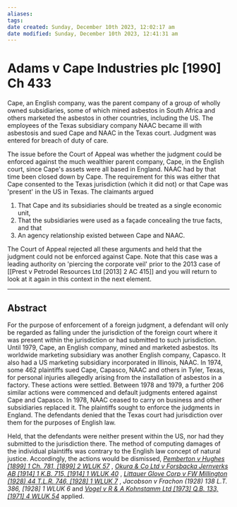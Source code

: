 ```yaml
---
aliases: 
tags: 
date created: Sunday, December 10th 2023, 12:02:17 am
date modified: Sunday, December 10th 2023, 12:41:31 am
---
```


# Adams v Cape Industries plc [1990] Ch 433

Cape, an English company, was the parent company of a group of wholly owned subsidiaries, some of which mined asbestos in South Africa and others marketed the asbestos in other countries, including the US. The employees of the Texas subsidiary company NAAC became ill with asbestosis and sued Cape and NAAC in the Texas court. Judgment was entered for breach of duty of care.

The issue before the Court of Appeal was whether the judgment could be enforced against the much wealthier parent company, Cape, in the English court, since Cape's assets were all based in England. NAAC had by that time been closed down by Cape. The requirement for this was either that Cape consented to the Texas jurisdiction (which it did not) or that Cape was 'present' in the US in Texas. The claimants argued

1. That Cape and its subsidiaries should be treated as a single economic unit,
2. That the subsidiaries were used as a façade concealing the true facts, and that
3. An agency relationship existed between Cape and NAAC.

The Court of Appeal rejected all these arguments and held that the judgment could not be enforced against Cape. Note that this case was a leading authority on 'piercing the corporate veil' prior to the 2013 case of [[Prest v Petrodel Resources Ltd [2013] 2 AC 415]] and you will return to look at it again in this context in the next element.

---

## Abstract

For the purpose of enforcement of a foreign judgment, a defendant will only be regarded as falling under the jurisdiction of the foreign court where it was present within the jurisdiction or had submitted to such jurisdiction. Until 1979, Cape, an English company, mined and marketed asbestos. Its worldwide marketing subsidiary was another English company, Capasco. It also had a US marketing subsidiary incorporated in Illinois, NAAC. In 1974, some 462 plaintiffs sued Cape, Capasco, NAAC and others in Tyler, Texas, for personal injuries allegedly arising from the installation of asbestos in a factory. These actions were settled. Between 1978 and 1979, a further 206 similar actions were commenced and default judgments entered against Cape and Capasco. In 1978, NAAC ceased to carry on business and other subsidiaries replaced it. The plaintiffs sought to enforce the judgments in England. The defendants denied that the Texas court had jurisdiction over them for the purposes of English law.

Held, that the defendants were neither present within the US, nor had they submitted to the jurisdiction there. The method of computing damages of the individual plaintiffs was contrary to the English law concept of natural justice. Accordingly, the actions would be dismissed, _[Pemberton v Hughes [1899] 1 Ch. 781, [1899] 2 WLUK 57](https://uk.westlaw.com/Document/I1D8AEE80E42811DA8FC2A0F0355337E9/View/FullText.html?originationContext=document&transitionType=DocumentItem&ppcid=ca8c7b844b044d5fa8b273a7e734d25b&contextData=(sc.Default))_ , _[Okura & Co Ltd v Forsbacka Jernverks AB [1914] 1 K.B. 715, [1914] 1 WLUK 40](https://uk.westlaw.com/Document/I13E96AA1E42811DA8FC2A0F0355337E9/View/FullText.html?originationContext=document&transitionType=DocumentItem&ppcid=ca8c7b844b044d5fa8b273a7e734d25b&contextData=(sc.Default))_ , _[Littauer Glove Corp v FW Millington (1928) 44 T.L.R. 746, [1928] 1 WLUK 7](https://uk.westlaw.com/Document/IE4A03260E57111DAB242AFEA6182DD7E/View/FullText.html?originationContext=document&transitionType=DocumentItem&ppcid=ca8c7b844b044d5fa8b273a7e734d25b&contextData=(sc.Default))_ , _Jacobson v Frachon (1928) 138 L.T. 386, [1928] 1 WLUK 6_ and _[Vogel v R & A Kohnstamm Ltd [1973] Q.B. 133, [1971] 4 WLUK 54](https://uk.westlaw.com/Document/IE7AE3731E42811DA8FC2A0F0355337E9/View/FullText.html?originationContext=document&transitionType=DocumentItem&ppcid=ca8c7b844b044d5fa8b273a7e734d25b&contextData=(sc.Default))_ applied.
